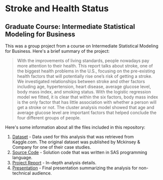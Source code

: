 # Stroke and Health Status
## Graduate Course: Intermediate Statistical Modeling for Business ##

This was a group project from a course on Intermediate Statistical Modeling for Business. Here's a brief summary of the project:

>With the improvements of living standards, people nowadays pay more attention to their health. This report talks about stroke, one of the biggest health problems in the U.S., focusing on the pre-existing health factors that will potentially rise one’s risk of getting a stroke. We investigated relationships between stroke and other factors including age, hypertension, heart disease, average glucose level, body mass index, and smoking status. With the logistic regression model we fitted, it is clear that within the six factors, body mass index is the only factor that has little association with whether a person will get a stroke or not. The cluster analysis model showed
that age and average glucose level are important factors that helped conclude the four different groups of people.

Here's some information about all the files included in this repository:

1) <a href="https://github.com/SagarBansal7/Stroke-and-Health-Status/blob/master/Dataset%20-%20Stroke%20and%20Health%20Status.csv">Dataset</a> - Data used for this analysis that was retrieved from Kaggle.com. The original dataset was published by Mckinsey & Company for one of their case studies. 
2) <a href="https://github.com/SagarBansal7/Stroke-and-Health-Status/blob/master/Source%20Code%20-%20Stroke%20and%20Health%20Status.sas">Source Code</a> - Solution code that was written in SAS programming language.
3) <a href="https://github.com/SagarBansal7/Stroke-and-Health-Status/blob/master/Project%20Report%20-%20Stroke%20and%20Health%20Status.pdf">Project Report</a> - In-depth analysis details. 
4) <a href="https://github.com/SagarBansal7/Stroke-and-Health-Status/blob/master/Presentation%20-%20Stroke%20and%20Health%20Status.pdf">Presentation</a> - Final presentation summarizing the analysis for non-technical audience.
    
